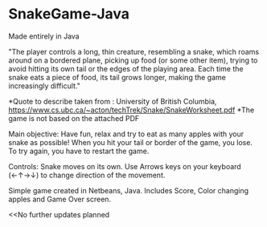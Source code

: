 # SnakeGame-Java
Made entirely in Java

"The player controls a long, thin creature, resembling a snake, which roams around on a bordered plane, picking up food (or some other item), trying to avoid hitting its own tail or the edges of the playing area. Each time the snake eats a piece of food, its tail grows longer, making the game increasingly difficult."

*Quote to describe taken from : University of British Columbia, https://www.cs.ubc.ca/~acton/techTrek/Snake/SnakeWorksheet.pdf
*The game is not based on the attached PDF




Main objective: 
Have fun, relax and try to eat as many apples with your snake as possible! When you hit your tail or border of the game, you lose.
To try again, you have to restart the game.

Controls: 
Snake moves on its own. Use Arrows keys on your keyboard (←↑→↓) to change direction of the movement. 

Simple game created in Netbeans, Java. Includes Score, Color changing apples and Game Over screen.


<<No further updates planned

